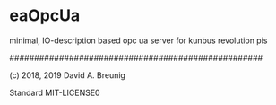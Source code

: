 # eaOpcUa
minimal, IO-description based opc ua server for kunbus revolution pis

###################################################

(c) 2018, 2019 David A. Breunig

Standard MIT-LICENSE0
